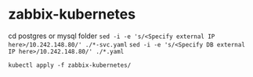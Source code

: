 # zabbix-kubernetes

cd postgres or mysql folder
`sed -i -e 's/<Specify external IP here>/10.242.148.80/' ./*-svc.yaml`
`sed -i -e 's/<Specify DB external IP here>/10.242.148.80/' ./*.yaml`

`kubectl apply -f zabbix-kubernetes/`
